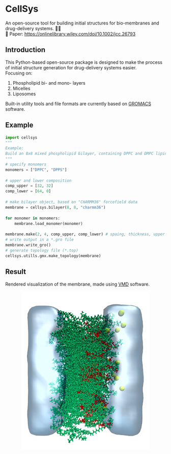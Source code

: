 # CellSys
An open-source tool for building initial structures for bio-membranes and drug-delivery systems. 🐍🧬  
📝 Paper: https://onlinelibrary.wiley.com/doi/10.1002/jcc.26793

## Introduction
This Python-based open-source package is designed to make the process of initial structure generation for drug-delivery systems easier.  
Focusing on:
1. Phospholipid bi- and mono- layers
2. Micelles
3. Liposomes

Built-in utility tools and file formats are currently based on [GROMACS](https://www.gromacs.org/) software.
## Example
```python
import cellsys
"""
Example:
Build an 8x8 mixed phospholipid bilayer, containing DPPC and DMPC lipids.
"""
# specify monomers
monomers = ["DPPC", "DPPS"]

# upper and lower composition
comp_upper = [32, 32]
comp_lower = [64, 0]

# make bilayer object, based on "CHARMM36" forcefield data
membrane = cellsys.bilayer(8, 8, "charmm36")

for monomer in monomers:
    membrane.load_monomer(monomer)

membrane.make(2, 4, comp_upper, comp_lower) # spaing, thickness, upper and lower composition
# write output in a *.gro file
membrane.write_gro()
# generate topology file (*.top)
cellsys.utills.gmx.make_topology(membrane)
```
## Result
Rendered visualization of the membrane, made using [VMD](https://www.ks.uiuc.edu/Research/vmd/) software.
<p align="center">
  <img src="https://github.com/314arhaam/cellsys/blob/main/graphics/dppc-dpps.png" width="400" title="DPPC/DPPS membrane">
</p>
